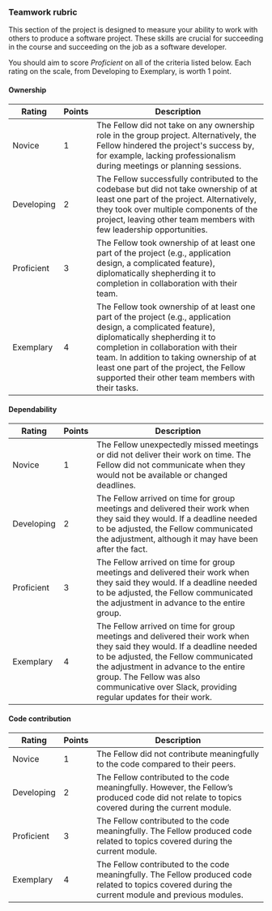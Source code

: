### Teamwork rubric

This section of the project is designed to measure your ability to work with others to produce a software project. These skills are crucial for succeeding in the course and succeeding on the job as a software developer.

You should aim to score _Proficient_ on all of the criteria listed below. Each rating on the scale, from Developing to Exemplary, is worth 1 point.

#### Ownership

| Rating     | Points | Description                                                                                                                                                                                                                                                                                                                         |
| ---------- | ------ | ----------------------------------------------------------------------------------------------------------------------------------------------------------------------------------------------------------------------------------------------------------------------------------------------------------------------------------- |
| Novice     | 1      | The Fellow did not take on any ownership role in the group project. Alternatively, the Fellow hindered the project's success by, for example, lacking professionalism during meetings or planning sessions.                                                                                                                                                                                         |
| Developing | 2      | The Fellow successfully contributed to the codebase but did not take ownership of at least one part of the project. Alternatively, they took over multiple components of the project, leaving other team members with few leadership opportunities.                                                                                 |
| Proficient | 3      | The Fellow took ownership of at least one part of the project (e.g., application design, a complicated feature), diplomatically shepherding it to completion in collaboration with their team.                                                                                                                                      |
| Exemplary  | 4      | The Fellow took ownership of at least one part of the project (e.g., application design, a complicated feature), diplomatically shepherding it to completion in collaboration with their team. In addition to taking ownership of at least one part of the project, the Fellow supported their other team members with their tasks. |

#### Dependability

| Rating     | Points | Description                                                                                                                                                                                                                                                                                           |
| ---------- | ------ | ----------------------------------------------------------------------------------------------------------------------------------------------------------------------------------------------------------------------------------------------------------------------------------------------------- |
| Novice     | 1      | The Fellow unexpectedly missed meetings or did not deliver their work on time. The Fellow did not communicate when they would not be available or changed deadlines.                                                                                                                                  |
| Developing | 2      | The Fellow arrived on time for group meetings and delivered their work when they said they would. If a deadline needed to be adjusted, the Fellow communicated the adjustment, although it may have been after the fact.                                                                              |
| Proficient | 3      | The Fellow arrived on time for group meetings and delivered their work when they said they would. If a deadline needed to be adjusted, the Fellow communicated the adjustment in advance to the entire group.                                                                                         |
| Exemplary  | 4      | The Fellow arrived on time for group meetings and delivered their work when they said they would. If a deadline needed to be adjusted, the Fellow communicated the adjustment in advance to the entire group. The Fellow was also communicative over Slack, providing regular updates for their work. |

#### Code contribution

| Rating     | Points | Description                                                                                                                                                     |
| ---------- | ------ | --------------------------------------------------------------------------------------------------------------------------------------------------------------- |
| Novice     | 1      | The Fellow did not contribute meaningfully to the code compared to their peers.                                                                                 |
| Developing | 2      | The Fellow contributed to the code meaningfully. However, the Fellow’s produced code did not relate to topics covered during the current module.    |
| Proficient | 3      | The Fellow contributed to the code meaningfully. The Fellow produced code related to topics covered during the current module.                      |
| Exemplary  | 4      | The Fellow contributed to the code meaningfully. The Fellow produced code related to topics covered during the current module and previous modules. |
